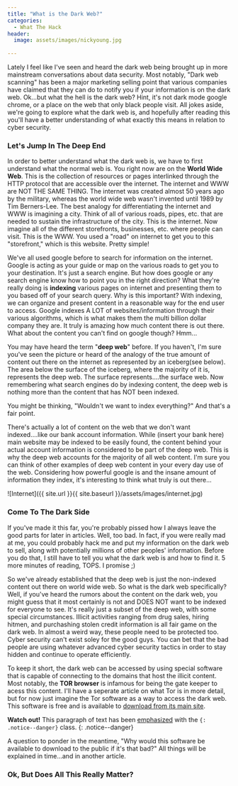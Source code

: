 ```yaml
---
title: "What is the Dark Web?"
categories:
  - What The Hack
header:
  image: assets/images/nickyoung.jpg
  
---
```


Lately I feel like I've seen and heard the dark web being brought up in more mainstream conversations about data security. Most notably, "Dark web scanning" has been a major marketing selling point that various companies have claimed that they can do to notify you if your information is on the dark web. Ok...but what the hell is the dark web? Hint, it's not dark mode google chrome, or a place on the web that only black people visit. All jokes aside, we're going to explore what the dark web is, and hopefully after reading this you'll have a better understanding of what exactly this means in relation to cyber security.

### Let's Jump In The Deep End

In order to better understand what the dark web is, we have to first understand what the normal web is. You right now are on the **World Wide Web**. This is the collection of resources or pages interlinked through the HTTP protocol that are accessible over the internet. The internet and WWW are NOT THE SAME THING. The internet was created almost 50 years ago by the military, whereas the world wide web wasn't invented until 1989 by Tim Berners-Lee. The best analogy for differentiating the internet and WWW is imagining a city. Think of all of various roads, pipes, etc. that are needed to sustain the infrastructure of the city. This is the internet. Now imagine all of the different storefronts, businesses, etc. where people can visit. This is the WWW. You used a "road" on internet to get you to this "storefront," which is this website. Pretty simple! 

We've all used google before to search for information on the internet. Google is acting as your guide or map on the various roads to get you to your destination. It's just a search engine. But how does google or any search engine know how to point you in the right direction? What they're really doing is **indexing** various pages on internet and presenting them to you based off of your search query. Why is this important? With indexing, we can organize and present content in a reasonable way for the end user to access. Google indexes A LOT of websites/information through their various algorithms, which is what makes them the multi billion dollar company they are. It truly is amazing how much content there is out there. What about the content you can't find on google though? Hmm...  

You may have heard the term "**deep web**" before. If you haven't, I'm sure you've seen the picture or heard of the analogy of the true amount of content out there on the internet as represented by an iceberg(see below). The area below the surface of the iceberg, where the majority of it is, represents the deep web. The surface represents....the surface web. Now remembering what search engines do by indexing content, the deep web is nothing more than the content that has NOT been indexed. 

You might be thinking, "Wouldn't we want to index everything?" And that's a fair point.

There's actually a lot of content on the web that we don't want indexed....like our bank account information. While (insert your bank here) main website may be indexed to be easily found, the content behind your actual account information is considered to be part of the deep web. This is why the deep web accounts for the majority of all web content. I'm sure you can think of other examples of deep web content in your every day use of the web. Considering how powerful google is and the insane amount of information they index, it's interesting to think what truly is out there...

![Internet]({{ site.url }}{{ site.baseurl }}/assets/images/internet.jpg)

### Come To The Dark Side

If you've made it this far, you're probably pissed how I always leave the good parts for later in articles. Well, too bad. In fact, if you were really mad at me, you could probably hack me and put my information on the dark web to sell, along with potentially millions of other peoples' information. Before you do that, I still have to tell you what the dark web is and how to find it. 5 more minutes of reading, TOPS. I promise ;) 

So we've already established that the deep web is just the non-indexed content out there on world wide web. So what is the dark web specifically? Well, if you've heard the rumors about the content on the dark web, you might guess that it most certainly is not and DOES NOT want to be indexed for everyone to see. It's really just a subset of the deep web, with some special circumstances. Illicit activities ranging from drug sales, hiring hitmen, and purchashing stolen credit information is all fair game on the dark web. In almost a weird way, these people need to be protected too. Cyber security can't exist soley for the good guys. You can bet that the bad people are using whatever advanced cyber security tactics in order to stay hidden and continue to operate efficiently. 

To keep it short, the dark web can be accessed by using special software that is capable of connecting to the domains that host the illicit content. Most notably, the **TOR browser** is infamous for being the gate keeper to acess this content. I'll have a seperate article on what Tor is in more detail, but for now just imagine the Tor software as a way to access the dark web. This software is free and is available to [download from its main site](https://www.torproject.org/). 

**Watch out!** This paragraph of text has been [emphasized](#) with the `{: .notice--danger}` class.
{: .notice--danger}

A question to ponder in the meantime, "Why would this software be available to download to the public if it's that bad?" All things will be explained in time...and in another article. 

### Ok, But Does All This Really Matter?


